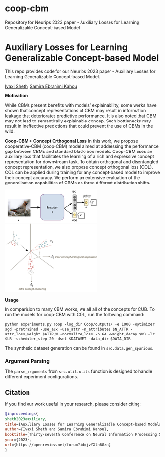 # coop-cbm
Repository for Neurips 2023 paper - Auxiliary Losses for Learning Generalizable Concept-based Model

# Auxiliary Losses for Learning Generalizable Concept-based Model

This repo provides code for our Neurips 2023 paper - Auxiliary Losses for Learning Generalizable Concept-based Model. 

[Ivaxi Sheth](https://ivaxi0s.github.io/), [Samira Ebrahimi Kahou](https://saebrahimi.github.io/)

**Motivation**

While CBMs present benefits with models’ explainability, some works have shown that concept representations of CBM may result in information leakage that deteriorates predictive performance. It is also noted that CBM may not lead to semantically explainable concep. Such
bottlenecks may result in ineffective predictions that could prevent the use of CBMs in the wild.


**Coop-CBM + Concept Orthogonal Loss**
In this work, we propose cooperative-CBM (coop-CBM) model aimed at addressing the performance
gap between CBMs and standard black-box models. Coop-CBM uses an auxiliary loss that facilitates
the learning of a rich and expressive concept representation for downstream task. To obtain orthogonal
and disentangled concept representation, we also propose concept orthogonal loss (COL). COL can
be applied during training for any concept-based model to improve their concept accuracy. 
We perform an extensive evaluation of the generalisation capabilities of CBMs on three
different distribution shifts.

<img src="coop.png" alt="Coop-CBM" width="300">
<img src="col.png" alt="COL" width="300">



**Usage**

In comparision to many CBM works, we all all of the concepts for CUB. To run the models for coop-CBM with COL, run the following command:

```
python experiments.py Coop -log_dir Coop/outputs/ -e 1000 -optimizer sgd -pretrained -use_aux -use_attr -n_attributes $N_ATTR -attr_loss_weight $ATTR_W -normalize_loss -b 64 -weight_decay $WD -lr $LR -scheduler_step 20 -dset $DATASET -data_dir $DATA_DIR
 ```

The synthetic dataset generation can be found in `src.data.gen_spurious`.

### Argument Parsing

The `parse_arguments` from `src.util.utils` function is designed to handle different experiment configurations. 

## Citation

If you find our work useful in your research, please consider citing:

```bibtex
@inproceedings{
sheth2023auxiliary,
title={Auxiliary Losses for Learning Generalizable Concept-based Models},
author={Ivaxi Sheth and Samira Ebrahimi Kahou},
booktitle={Thirty-seventh Conference on Neural Information Processing Systems},
year={2023},
url={https://openreview.net/forum?id=jvYXln6Gzn}
}
```
